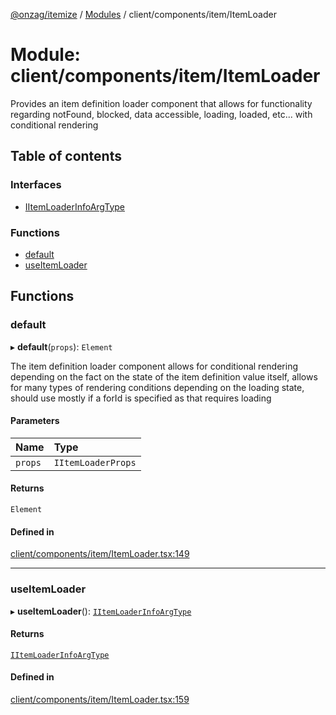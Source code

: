 [@onzag/itemize](../README.md) / [Modules](../modules.md) / client/components/item/ItemLoader

# Module: client/components/item/ItemLoader

Provides an item definition loader component that allows for functionality
regarding notFound, blocked, data accessible, loading, loaded, etc... with
conditional rendering

## Table of contents

### Interfaces

- [IItemLoaderInfoArgType](../interfaces/client_components_item_ItemLoader.IItemLoaderInfoArgType.md)

### Functions

- [default](client_components_item_ItemLoader.md#default)
- [useItemLoader](client_components_item_ItemLoader.md#useitemloader)

## Functions

### default

▸ **default**(`props`): `Element`

The item definition loader component allows for conditional rendering depending on the
fact on the state of the item definition value itself, allows for many types of
rendering conditions depending on the loading state, should use mostly if a forId
is specified as that requires loading

#### Parameters

| Name | Type |
| :------ | :------ |
| `props` | `IItemLoaderProps` |

#### Returns

`Element`

#### Defined in

[client/components/item/ItemLoader.tsx:149](https://github.com/onzag/itemize/blob/a24376ed/client/components/item/ItemLoader.tsx#L149)

___

### useItemLoader

▸ **useItemLoader**(): [`IItemLoaderInfoArgType`](../interfaces/client_components_item_ItemLoader.IItemLoaderInfoArgType.md)

#### Returns

[`IItemLoaderInfoArgType`](../interfaces/client_components_item_ItemLoader.IItemLoaderInfoArgType.md)

#### Defined in

[client/components/item/ItemLoader.tsx:159](https://github.com/onzag/itemize/blob/a24376ed/client/components/item/ItemLoader.tsx#L159)

